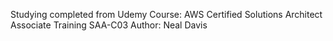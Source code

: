 Studying completed from Udemy Course: 
  AWS Certified Solutions Architect Associate Training SAA-C03 
Author:
  Neal Davis

